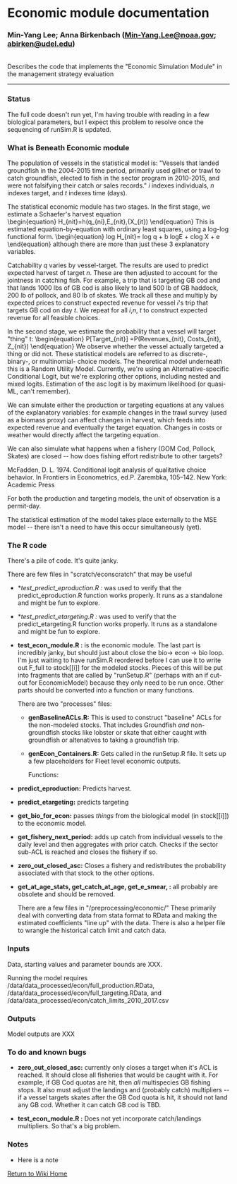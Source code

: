 

# Economic module documentation
### Min-Yang Lee; Anna Birkenbach (Min-Yang.Lee@noaa.gov; abirken@udel.edu)

<br> Describes the code that implements the "Economic Simulation Module" in the management strategy evaluation

***
### Status
The full code doesn't run yet, I'm having trouble with reading in a few biological parameters, but I expect this problem to resolve once the sequencing of  runSim.R is updated.  


### What is Beneath Economic module
The population of vessels in the statistical model is: "Vessels that landed groundfish in the 2004-2015 time period, primarily used gillnet or trawl to catch groundfish, elected to fish in the sector program in 2010-2015, and were not falsifying their catch or sales records."  $i$ indexes individuals, $n$ indexes target, and $t$ indexes time (days).

The statistical economic module has two stages. In the first stage, we estimate a Schaefer's harvest equation   
	\begin{equation}
	H_{nit}=h(q_{ni},E_{nit},{X_{it})
	\end{equation}
This is estimated equation-by-equation with ordinary least squares, using a log-log functional form.
	\begin{equation}
	log H_{nit}= log q + b logE + clog X + e
	\end{equation}
although there are more than just these 3 explanatory variables.

Catchability $q$ varies by vessel-target.  The results are used to predict expected harvest of target $n$. These are then adjusted to account for the jointness in catching fish. For example, a trip that is targeting GB cod and that lands 1000 lbs of GB cod is also likely to land 500 lb of GB haddock, 200 lb of pollock, and 80 lb of skates.  We track all these and multiply by expected prices to construct expected revenue for vessel $i$'s trip that targets GB cod on day $t$. We repeat for all $i$,$n$, $t$ to construct expected revenue for all feasible choices.

In the second stage, we estimate the probability that a vessel will target "thing" t: 
\begin{equation}
P[Target_{nit}] =P(Revenues_{nit}, Costs_{nit}, Z_{nit})
\end{equation}
We observe whether the vessel actually targeted a thing or did not. These statistical models are referred to as discrete-, binary-, or multinomial- choice models.  The theoretical model underneath this is a Random Utility Model.  Currently, we're using an Alternative-specific Conditional Logit, but we're exploring other options, including nested and mixed logits. Estimation of the asc logit is by maximum likelihood (or quasi-ML, can't remember).

We can simulate either the production or targeting equations at any values of the explanatory variables: for example changes in the trawl survey (used as a biomass proxy) can affect changes in harvest, which feeds into expected revenue and eventually the target equation.  Changes in costs or weather would directly affect the targeting equation. 

We can also simulate what happens when a fishery (GOM Cod, Pollock, Skates) are closed -- how does fishing effort redistribute to other targets?

McFadden,  D.  L.  1974.  Conditional  logit  analysis  of  qualitative  choice  behavior.  In Frontiers  in  Econometrics,  ed.P.  Zarembka,  105–142.  New  York:  Academic  Press

For both the production and targeting models, the unit of observation is a permit-day.

The statistical estimation of the model takes place externally to the MSE model -- there isn't a need to have this occur simultaneously (yet).

### The R code
There's a pile of code. It's quite janky.

There are few files in "scratch/econscratch" that may be useful
* **test_predict_eproduction.R :* was used to verify that the predict_eproduction.R function works properly. It runs as a standalone and might be fun to explore. 
* **test_predict_etargeting.R :* was used to verify that the predict_etargeting.R function works properly. It runs as a standalone and might be fun to explore. 

* **test_econ_module.R :**  is the economic module. The last part is incredibly janky, but should just about close the bio$\rightarrow$ econ $\rightarrow$ bio loop. I'm just waiting to have runSim.R reordered before I can use it to write out F_full to stock[[i]] for the modeled stocks.  Pieces of this will be put into fragments that are called by "runSetup.R" (perhaps with an if cut-out for EconomicModel) because they only need to be run once.  Other parts should be converted into a function or many functions.

  There are two "processes" files: 
  * **genBaselineACLs.R:** This is used to construct "baseline" ACLs for the non-modeled stocks. That includes Groundfish *and* non-groundfish stocks like lobster or skate that either caught with groundfish or altenatives to taking a groundfish trip.

  * **genEcon_Containers.R:** Gets called in the runSetup.R file. It sets up a few placeholders for Fleet level economic outputs.

    Functions:
* **predict_eproduction:** Predicts harvest.

* **predict_etargeting:** predicts targeting

* **get_bio_for_econ:** passes *things* from the biological model (in stock[[i]]) to the economic model.

* **get_fishery_next_period:** adds up catch from individual vessels to the daily level and then aggregates with prior catch.  Checks if the sector sub-ACL is reached and closes the fishery if so.

* **zero_out_closed_asc:** Closes a fishery and redistributes the probability associated with that stock to the other options.

* **get_at_age_stats, get_catch_at_age, get_e_smear, :** all probably are obsolete and should be removed.


  There are a few files in "/preprocessing/economic/"  These primarily deal with converting data from stata format to RData and making the estimated coefficients "line up" with the data.  There is also a helper file to wrangle the historical catch limit and catch data.   

### Inputs
Data, starting values and parameter bounds are XXX.

Running the model requires
/data/data_processed/econ/full_production.RData, /data/data_processed/econ/full_targeting.RData, and /data/data_processed/econ/catch_limits_2010_2017.csv


### Outputs
Model outputs are XXX


### To do and known bugs
* **zero_out_closed_asc:** currently only closes a target when it's ACL is reached. It should close all fisheries that would be caught with it. For example, if GB Cod quotas are hit, then *all* multispecies GB fishing stops. It also must adjust the landings and (probably catch) multipliers -- if a vessel targets skates after the GB Cod quota is hit, it should not land any GB cod. Whether it can catch GB cod is TBD.

* **test_econ_module.R :** Does not yet incorporate catch/landings multipliers. So that's a big problem.

### Notes
* Here is a note

[Return to Wiki Home](https://github.com/thefaylab/groundfish-MSE/wiki)
